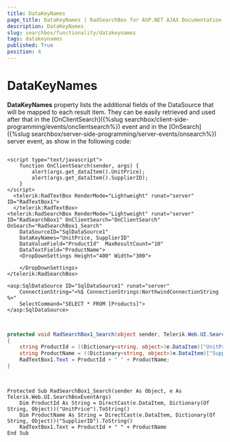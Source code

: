 ```yaml
---
title: DataKeyNames
page_title: DataKeyNames | RadSearchBox for ASP.NET AJAX Documentation
description: DataKeyNames
slug: searchbox/functionality/datakeynames
tags: datakeynames
published: True
position: 4
---
```


# DataKeyNames



**DataKeyNames** property lists the additional fields of the DataSource that will be mapped to each result item. They can be easily retrieved and used after that in the [OnClientSearch]({%slug searchbox/client-side-programming/events/onclientsearch%}) event and in the [OnSearch]({%slug searchbox/server-side-programming/server-events/onsearch%}) server event, as show in the following code:

````ASPNET
			
<script type="text/javascript">
	function OnClientSearch(sender, args) {
		alert(args.get_dataItem().UnitPrice);
		alert(args.get_dataItem().SupplierID);
	}
</script>
  <telerik:RadTextBox RenderMode="Lightweight" runat="server" ID="RadTextBox1">
  </telerik:RadTextBox>
<telerik:RadSearchBox RenderMode="Lightweight" runat="server" ID="RadSearchBox1" OnClientSearch="OnClientSearch" OnSearch="RadSearchBox1_Search" 
	DataSourceID="SqlDataSource1"
	DataKeyNames="UnitPrice, SupplierID"
	DataValueField="ProductId"  MaxResultCount="10"
	DataTextField="ProductName">
	<DropDownSettings Height="400" Width="300">
		
	</DropDownSettings>
</telerik:RadSearchBox>

<asp:SqlDataSource ID="SqlDataSource1" runat="server" 
	ConnectionString="<%$ ConnectionStrings:NorthwindConnectionString %>" 
	SelectCommand="SELECT * FROM [Products]">
</asp:SqlDataSource>
	
````





````C#
	
protected void RadSearchBox1_Search(object sender, Telerik.Web.UI.SearchBoxEventArgs e)
{
	string ProductId = ((Dictionary<string, object>)e.DataItem)["UnitPrice"].ToString();
	string ProductName = ((Dictionary<string, object>)e.DataItem)["SupplierID"].ToString();
	RadTextBox1.Text = ProductId + " " + ProductName;
}
	
````
````VB.NET
	
Protected Sub RadSearchBox1_Search(sender As Object, e As Telerik.Web.UI.SearchBoxEventArgs)
	Dim ProductId As String = DirectCast(e.DataItem, Dictionary(Of String, Object))("UnitPrice").ToString()
	Dim ProductName As String = DirectCast(e.DataItem, Dictionary(Of String, Object))("SupplierID").ToString()
	RadTextBox1.Text = ProductId + " " + ProductName
End Sub
	
````

